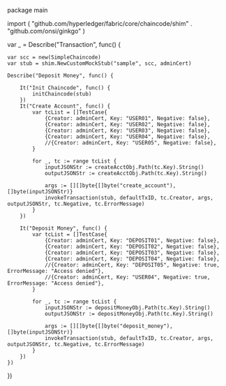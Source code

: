 package main

import (
	"github.com/hyperledger/fabric/core/chaincode/shim"
	. "github.com/onsi/ginkgo"
)

var _ = Describe("Transaction", func() {

	var scc = new(SimpleChaincode)
	var stub = shim.NewCustomMockStub("sample", scc, adminCert)

	Describe("Deposit Money", func() {

		It("Init Chaincode", func() {
			initChaincode(stub)
		})
		It("Create Account", func() {
			var tcList = []TestCase{
				{Creator: adminCert, Key: "USER01", Negative: false},
				{Creator: adminCert, Key: "USER02", Negative: false},
				{Creator: adminCert, Key: "USER03", Negative: false},
				{Creator: adminCert, Key: "USER04", Negative: false},
				//{Creator: adminCert, Key: "USER05", Negative: false},
			}

			for _, tc := range tcList {
				inputJSONStr := createAcctObj.Path(tc.Key).String()
				outputJSONStr := createAcctObj.Path(tc.Key).String()

				args := [][]byte{[]byte("create_account"), []byte(inputJSONStr)}
				invokeTransaction(stub, defaultTxID, tc.Creator, args, outputJSONStr, tc.Negative, tc.ErrorMessage)
			}
		})

		It("Deposit Money", func() {
			var tcList = []TestCase{
				{Creator: adminCert, Key: "DEPOSIT01", Negative: false},
				{Creator: adminCert, Key: "DEPOSIT02", Negative: false},
				{Creator: adminCert, Key: "DEPOSIT03", Negative: false},
				{Creator: adminCert, Key: "DEPOSIT04", Negative: false},
				//{Creator: adminCert, Key: "DEPOSIT05", Negative: true, ErrorMessage: "Access denied"},
				//{Creator: adminCert, Key: "USER04", Negative: true, ErrorMessage: "Access denied"},
			}

			for _, tc := range tcList {
				inputJSONStr := depositMoneyObj.Path(tc.Key).String()
				outputJSONStr := depositMoneyObj.Path(tc.Key).String()

				args := [][]byte{[]byte("deposit_money"), []byte(inputJSONStr)}
				invokeTransaction(stub, defaultTxID, tc.Creator, args, outputJSONStr, tc.Negative, tc.ErrorMessage)
			}
		})
	})
})